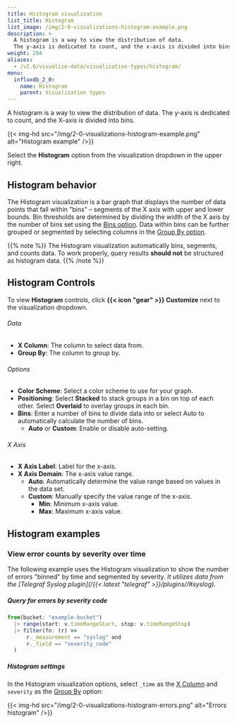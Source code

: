 ```yaml
---
title: Histogram visualization
list_title: Histogram
list_image: /img/2-0-visualizations-histogram-example.png
description: >
  A histogram is a way to view the distribution of data.
  The y-axis is dedicated to count, and the x-axis is divided into bins.
weight: 204
aliases:
  - /v2.0/visualize-data/visualization-types/histogram/
menu:
  influxdb_2_0:
    name: Histogram
    parent: Visualization types
---
```


A histogram is a way to view the distribution of data.
The y-axis is dedicated to count, and the X-axis is divided into bins.

{{< img-hd src="/img/2-0-visualizations-histogram-example.png" alt="Histogram example" />}}

Select the **Histogram** option from the visualization dropdown in the upper right.

## Histogram behavior
The Histogram visualization is a bar graph that displays the number of data points
that fall within "bins" – segments of the X axis with upper and lower bounds.
Bin thresholds are determined by dividing the width of the X axis by the number
of bins set using the [Bins option](#options).
Data within bins can be further grouped or segmented by selecting columns in the
[Group By option](#options).

{{% note %}}
The Histogram visualization automatically bins, segments, and counts data.
To work properly, query results **should not** be structured as histogram data.
{{% /note %}}

## Histogram Controls
To view **Histogram** controls, click **{{< icon "gear" >}} Customize** next to
the visualization dropdown.

###### Data
- **X Column**: The column to select data from.
- **Group By**: The column to group by.

###### Options
- **Color Scheme**: Select a color scheme to use for your graph.
- **Positioning**: Select **Stacked** to stack groups in a bin on top of each other.
  Select **Overlaid** to overlay groups in each bin.
- **Bins**: Enter a number of bins to divide data into or select Auto to automatically
  calculate the number of bins.
  - **Auto** or **Custom**: Enable or disable auto-setting.

###### X Axis
- **X Axis Label**: Label for the x-axis.
- **X Axis Domain**: The x-axis value range.
  - **Auto**: Automatically determine the value range based on values in the data set.
  - **Custom**: Manually specify the value range of the x-axis.
      - **Min**: Minimum x-axis value.
      - **Max**: Maximum x-axis value.

## Histogram examples

### View error counts by severity over time
The following example uses the Histogram visualization to show the number of errors
"binned" by time and segmented by severity.
_It utilizes data from the [Telegraf Syslog plugin](/{{< latest "telegraf" >}}/plugins//#syslog)._

##### Query for errors by severity code
```js
from(bucket: "example-bucket")
  |> range(start: v.timeRangeStart, stop: v.timeRangeStop)
  |> filter(fn: (r) =>
      r._measurement == "syslog" and
      r._field == "severity_code"
  )
```

##### Histogram settings
In the Histogram visualization options, select `_time` as the [X Column](#data)
and `severity` as the [Group By](#data) option:

{{< img-hd src="/img/2-0-visualizations-histogram-errors.png" alt="Errors histogram" />}}
